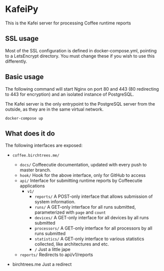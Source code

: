 # KafeiPy

This is the Kafei server for processing Coffee runtime reports

## SSL usage

Most of the SSL configuration is defined in docker-compose.yml, pointing to a LetsEncrypt directory.
You must change these if you wish to use this differently.

## Basic usage

The following command will start Nginx on port 80 and 443 (80 redirecting to 443 for encryption) and an isolated instance of PostgreSQL.

The Kafei server is the only entrypoint to the PostgreSQL server from the outside, as they are in the same virtual network.

    docker-compose up

## What does it do

The following interfaces are exposed:

 - `coffee.birchtrees.me/`
   - `docs/`
     Coffeecutie documentation, updated with every push to master branch.
   - `hook/`
     Hook for the above interface, only for GitHub to access
   - `api/`
     Interface for submitting runtime reports by Coffeecutie applications
     - `v1/`
       - `reports/`
         A POST-only interface that allows submission of system information.
       - `runs/`
         A GET-only interface for all runs submitted, parameterized with `page` and `count`
       - `devices/`
         A GET-only interface for all devices by all runs submitted
       - `processors/`
         A GET-only interface for all processors by all runs submitted
       - `statistics/`
         A GET-only interface to various statistics collected, like architectures and etc.
       - `/`
         Just a little jape
   - `reports/`
     Redirects to api/v1/reports

 - birchtrees.me
   Just a redirect
